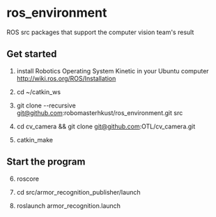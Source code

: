 # ros_environment
ROS src packages that support the computer vision team's result

## Get started
1. install Robotics Operating System Kinetic in your Ubuntu computer
http://wiki.ros.org/ROS/Installation

2. cd ~/catkin_ws

3. git clone --recursive git@github.com:robomasterhkust/ros_environment.git src

4. cd cv_camera && git clone git@github.com:OTL/cv_camera.git

5. catkin_make

## Start the program
6. roscore

7. cd src/armor_recognition_publisher/launch

8. roslaunch armor_recognition.launch

